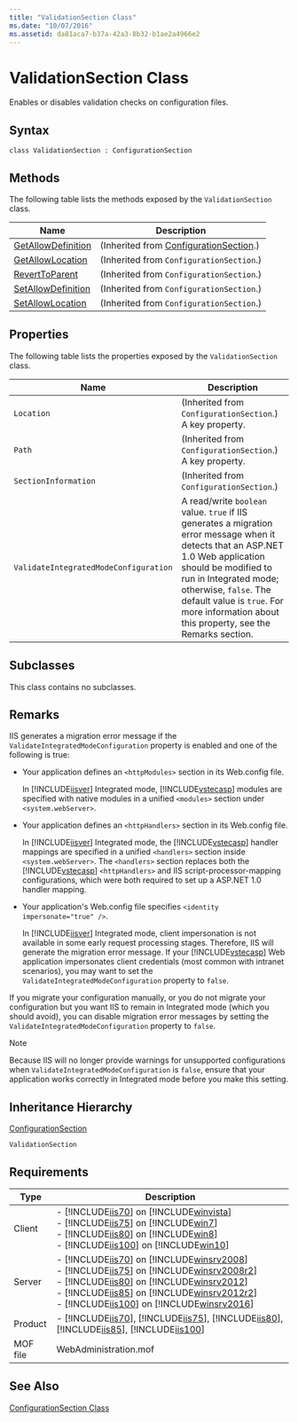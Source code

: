 ```yaml
---
title: "ValidationSection Class"
ms.date: "10/07/2016"
ms.assetid: da81aca7-b37a-42a3-8b32-b1ae2a4966e2
---
```

# ValidationSection Class
Enables or disables validation checks on configuration files.  
  
## Syntax  
  
```vbs  
class ValidationSection : ConfigurationSection  
```  
  
## Methods  
 The following table lists the methods exposed by the `ValidationSection` class.  
  
|Name|Description|  
|----------|-----------------|  
|[GetAllowDefinition](../wmi-provider/configurationsection-getallowdefinition-method.md)|(Inherited from [ConfigurationSection](../wmi-provider/configurationsection-class.md).)|  
|[GetAllowLocation](../wmi-provider/configurationsection-getallowlocation-method.md)|(Inherited from `ConfigurationSection`.)|  
|[RevertToParent](../wmi-provider/configurationsection-reverttoparent-method.md)|(Inherited from `ConfigurationSection`.)|  
|[SetAllowDefinition](../wmi-provider/configurationsection-setallowdefinition-method.md)|(Inherited from `ConfigurationSection`.)|  
|[SetAllowLocation](../wmi-provider/configurationsection-setallowlocation-method.md)|(Inherited from `ConfigurationSection`.)|  
  
## Properties  
 The following table lists the properties exposed by the `ValidationSection` class.  
  
|Name|Description|  
|----------|-----------------|  
|`Location`|(Inherited from `ConfigurationSection`.) A key property.|  
|`Path`|(Inherited from `ConfigurationSection`.) A key property.|  
|`SectionInformation`|(Inherited from `ConfigurationSection`.)|  
|`ValidateIntegratedModeConfiguration`|A read/write `boolean` value. `true` if IIS generates a migration error message when it detects that an ASP.NET 1.0 Web application should be modified to run in Integrated mode; otherwise, `false`. The default value is `true`. For more information about this property, see the Remarks section.|  
  
## Subclasses  
 This class contains no subclasses.  
  
## Remarks  
 IIS generates a migration error message if the `ValidateIntegratedModeConfiguration` property is enabled and one of the following is true:  
  
-   Your application defines an `<httpModules>` section in its Web.config file.  
  
     In [!INCLUDE[iisver](../wmi-provider/includes/iisver-md.md)] Integrated mode, [!INCLUDE[vstecasp](../wmi-provider/includes/vstecasp-md.md)] modules are specified with native modules in a unified `<modules>` section under `<system.webServer>`.  
  
-   Your application defines an `<httpHandlers>` section in its Web.config file.  
  
     In [!INCLUDE[iisver](../wmi-provider/includes/iisver-md.md)] Integrated mode, the [!INCLUDE[vstecasp](../wmi-provider/includes/vstecasp-md.md)] handler mappings are specified in a unified `<handlers>` section inside `<system.webServer>`. The `<handlers>` section replaces both the [!INCLUDE[vstecasp](../wmi-provider/includes/vstecasp-md.md)] `<httpHandlers>` and IIS script-processor-mapping configurations, which were both required to set up a ASP.NET 1.0 handler mapping.  
  
-   Your application's Web.config file specifies `<identity impersonate="true" />`.  
  
     In [!INCLUDE[iisver](../wmi-provider/includes/iisver-md.md)] Integrated mode, client impersonation is not available in some early request processing stages. Therefore, IIS will generate the migration error message. If your [!INCLUDE[vstecasp](../wmi-provider/includes/vstecasp-md.md)] Web application impersonates client credentials (most common with intranet scenarios), you may want to set the `ValidateIntegratedModeConfiguration` property to `false`.  
  
 If you migrate your configuration manually, or you do not migrate your configuration but you want IIS to remain in Integrated mode (which you should avoid), you can disable migration error messages by setting the `ValidateIntegratedModeConfiguration` property to `false`.  
  
> [!NOTE]
>  Because IIS will no longer provide warnings for unsupported configurations when `ValidateIntegratedModeConfiguration` is `false`, ensure that your application works correctly in Integrated mode before you make this setting.  
  
## Inheritance Hierarchy  
 [ConfigurationSection](../wmi-provider/configurationsection-class.md)  
  
 `ValidationSection`  
  
## Requirements  
  
|Type|Description|  
|----------|-----------------|  
|Client|-   [!INCLUDE[iis70](../wmi-provider/includes/iis70-md.md)] on [!INCLUDE[winvista](../wmi-provider/includes/winvista-md.md)]<br />-   [!INCLUDE[iis75](../wmi-provider/includes/iis75-md.md)] on [!INCLUDE[win7](../wmi-provider/includes/win7-md.md)]<br />-   [!INCLUDE[iis80](../wmi-provider/includes/iis80-md.md)] on [!INCLUDE[win8](../wmi-provider/includes/win8-md.md)]<br />-   [!INCLUDE[iis100](../wmi-provider/includes/iis100-md.md)] on [!INCLUDE[win10](../wmi-provider/includes/win10-md.md)]|  
|Server|-   [!INCLUDE[iis70](../wmi-provider/includes/iis70-md.md)] on [!INCLUDE[winsrv2008](../wmi-provider/includes/winsrv2008-md.md)]<br />-   [!INCLUDE[iis75](../wmi-provider/includes/iis75-md.md)] on [!INCLUDE[winsrv2008r2](../wmi-provider/includes/winsrv2008r2-md.md)]<br />-   [!INCLUDE[iis80](../wmi-provider/includes/iis80-md.md)] on [!INCLUDE[winsrv2012](../wmi-provider/includes/winsrv2012-md.md)]<br />-   [!INCLUDE[iis85](../wmi-provider/includes/iis85-md.md)] on [!INCLUDE[winsrv2012r2](../wmi-provider/includes/winsrv2012r2-md.md)]<br />-   [!INCLUDE[iis100](../wmi-provider/includes/iis100-md.md)] on [!INCLUDE[winsrv2016](../wmi-provider/includes/winsrv2016-md.md)]|  
|Product|-   [!INCLUDE[iis70](../wmi-provider/includes/iis70-md.md)], [!INCLUDE[iis75](../wmi-provider/includes/iis75-md.md)], [!INCLUDE[iis80](../wmi-provider/includes/iis80-md.md)], [!INCLUDE[iis85](../wmi-provider/includes/iis85-md.md)], [!INCLUDE[iis100](../wmi-provider/includes/iis100-md.md)]|  
|MOF file|WebAdministration.mof|  
  
## See Also  
 [ConfigurationSection Class](../wmi-provider/configurationsection-class.md)